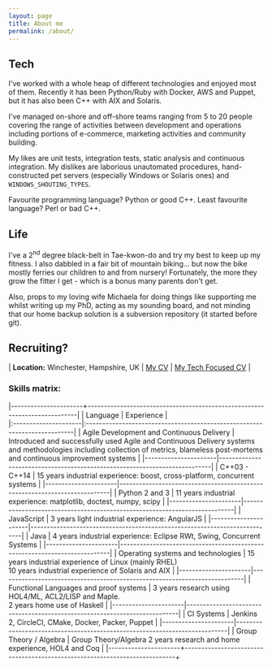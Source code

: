 ```yaml
---
layout: page
title: About me
permalink: /about/
---
```


## Tech

I've worked with a whole heap of different technologies and enjoyed most of them. Recently it has been Python/Ruby with Docker, AWS and Puppet, but it has also been C++ with AIX and Solaris.

I've managed on-shore and off-shore teams ranging from 5 to 20 people covering the range of activities between development and operations including portions of e-commerce, marketing activities and community building.

My likes are unit tests, integration tests, static analysis and continuous integration.
My dislikes are laborious unautomated procedures, hand-constructed pet servers (especially Windows or Solaris ones) and `WINDOWS_SHOUTING_TYPES`.

Favourite programming language? Python or good C++. Least favourite language? Perl or bad C++.

## Life

I've a 2<sup>nd</sup> degree black-belt in Tae-kwon-do and try my best to keep up my fitness. I also dabbled in a fair bit of mountain biking... but now the bike mostly ferries our children to and from nursery! Fortunately, the more they grow the fitter I get - which is a bonus many parents don't get.

Also, props to my loving wife Michaela for doing things like supporting me whilst writing up my PhD, acting as my sounding board, and not minding that our home backup solution is a subversion repository (it started before git).

## Recruiting?

| **Location:** Winchester, Hampshire, UK | [My CV](/assets/cv.pdf) | [My Tech Focused CV](/assets/cv_tech.pdf) |

### Skills matrix:

|----------------------+---------------------------------------------------------------------------|
| Language             | Experience                                                                |  
|:---------------------|:--------------------------------------------------------------------------|
| Agile Development and Continuous Delivery | Introduced and successfully used Agile and Continuous Delivery systems and methodologies including collection of metrics, blameless post-mortems and continuous improvement systems |
|----------------------|---------------------------------------------------------------------------|
| C++03 - C++14        | 15 years industrial experience: boost, cross-platform, concurrent systems |
|----------------------|---------------------------------------------------------------------------|
| Python 2 and 3       | 11 years industrial experience: matplotlib, doctest, numpy, scipy         |
|----------------------|---------------------------------------------------------------------------|
| JavaScript           | 3 years light industrial experience: AngularJS                            |
|----------------------|---------------------------------------------------------------------------|
| Java                 | 4 years industrial experience: Eclipse RWt, Swing, Concurrent Systems     |
|----------------------|---------------------------------------------------------------------------|
| Operating systems and technologies     | 15 years industrial experience of Linux (mainly RHEL) <br/> 10 years industrial experience of Solaris and AIX |
|----------------------|---------------------------------------------------------------------------|
| Functional Languages and proof systems | 3 years research using HOL4/ML, ACL2/LISP and Maple.<br/>2 years home use of Haskell |
|----------------------|---------------------------------------------------------------------------|
| CI Systems           | Jenkins 2, CircleCI, CMake, Docker, Packer, Puppet                        |
|----------------------|---------------------------------------------------------------------------|
| Group Theory / Algebra | Group Theory/Algebra 2 years research and home experience, HOL4 and Coq |
|----------------------+---------------------------------------------------------------------------+


